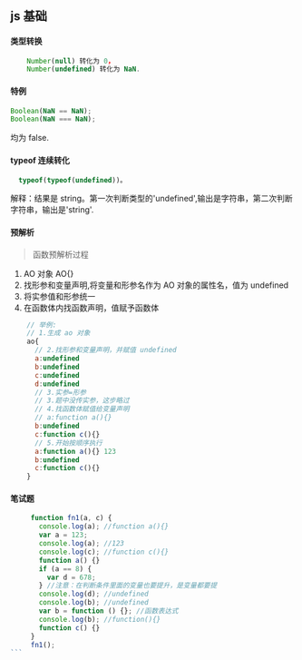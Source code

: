 ## js 基础

#### 类型转换

```js
    Number(null) 转化为 0，
    Number(undefined) 转化为 NaN.
```

#### 特例

```js
Boolean(NaN == NaN);
Boolean(NaN === NaN);
```

均为 false.

#### typeof 连续转化

```js
  typeof(typeof(undefined))。
```

解释：结果是 string。第一次判断类型的'undefined',输出是字符串，第二次判断字符串，输出是'string'.

#### 预解析

> 函数预解析过程

1. AO 对象 AO{}
2. 找形参和变量声明,将变量和形参名作为 AO 对象的属性名，值为 undefined
3. 将实参值和形参统一
4. 在函数体内找函数声明，值赋予函数体

```js
    // 举例:
    // 1.生成 ao 对象
    ao{
      // 2.找形参和变量声明，并赋值 undefined
      a:undefined
      b:undefined
      c:undefined
      d:undefined
      // 3.实参=形参
      // 3.题中没传实参，这步略过
      // 4.找函数体赋值给变量声明
      // a:function a(){}
      b:undefined
      c:function c(){}
      // 5.开始按顺序执行
      a:function a(){} 123
      b:undefined
      c:function c(){}
    }
```

#### 笔试题

````js
     function fn1(a, c) {
       console.log(a); //function a(){}
       var a = 123;
       console.log(a); //123
       console.log(c); //function c(){}
       function a() {}
       if (a == 8) {
         var d = 678;
       } //注意：在判断条件里面的变量也要提升，是变量都要提
       console.log(d); //undefined
       console.log(b); //undefined
       var b = function () {}; //函数表达式
       console.log(b); //function(){}
       function c() {}
     }
     fn1();
```
````
